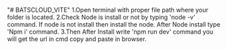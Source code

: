 "# BATSCLOUD_VITE" 1.Open terminal with proper file path where your folder is located. 2.Check Node is install or not by typing 'node -v' command. If node is not install then install the node. After Node install type 'Npm i' command. 3.Then After Install write 'npm run dev' command you will get the url in cmd copy and paste in browser.